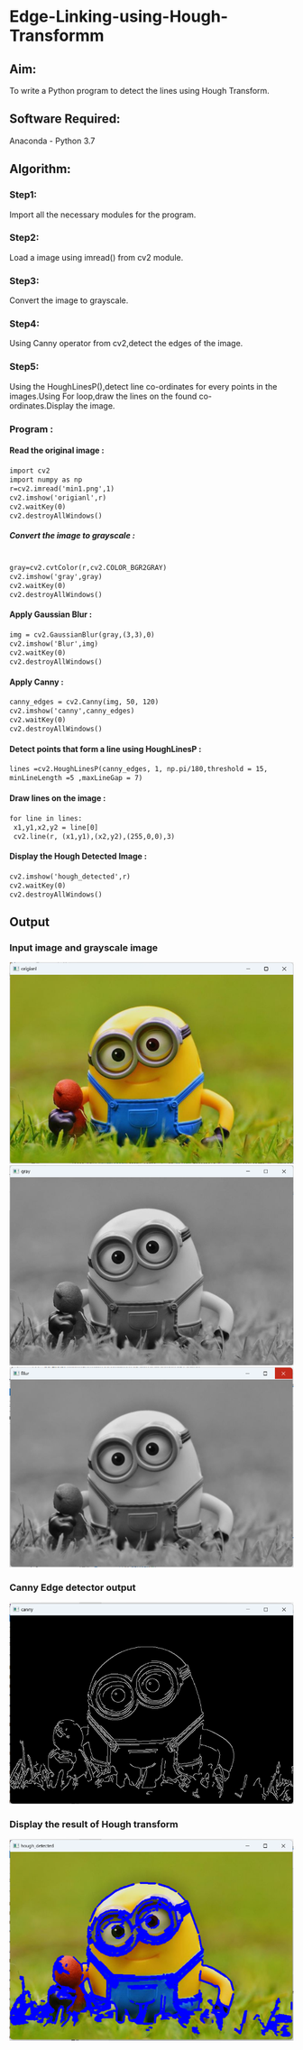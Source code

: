 # Edge-Linking-using-Hough-Transformm
## Aim:
To write a Python program to detect the lines using Hough Transform.

## Software Required:
Anaconda - Python 3.7

## Algorithm:
### Step1:

Import all the necessary modules for the program.
### Step2:

Load a image using imread() from cv2 module.
### Step3:

Convert the image to grayscale.
### Step4:

Using Canny operator from cv2,detect the edges of the image.
### Step5:

Using the HoughLinesP(),detect line co-ordinates for every points in the images.Using For loop,draw the lines on the found co-ordinates.Display the image.
### Program :
#### Read the original image :
```
import cv2
import numpy as np
r=cv2.imread('min1.png',1)
cv2.imshow('origianl',r)
cv2.waitKey(0)
cv2.destroyAllWindows()
```
##### Convert the image to grayscale :
```

gray=cv2.cvtColor(r,cv2.COLOR_BGR2GRAY)
cv2.imshow('gray',gray)
cv2.waitKey(0)
cv2.destroyAllWindows()
```
#### Apply Gaussian Blur :
```
img = cv2.GaussianBlur(gray,(3,3),0)
cv2.imshow('Blur',img)
cv2.waitKey(0)
cv2.destroyAllWindows()
```
#### Apply Canny :
```
canny_edges = cv2.Canny(img, 50, 120)
cv2.imshow('canny',canny_edges)
cv2.waitKey(0)
cv2.destroyAllWindows()
```
#### Detect points that form a line using HoughLinesP :
```
lines =cv2.HoughLinesP(canny_edges, 1, np.pi/180,threshold = 15, minLineLength =5 ,maxLineGap = 7)
```

#### Draw lines on the image : 
```
for line in lines:
 x1,y1,x2,y2 = line[0]
 cv2.line(r, (x1,y1),(x2,y2),(255,0,0),3)
```
#### Display the Hough Detected Image :
```
cv2.imshow('hough_detected',r)
cv2.waitKey(0)
cv2.destroyAllWindows()

```
## Output

### Input image and grayscale image
![output](./a1.png)
![output](./a2.png)
![output](./a3.png)

### Canny Edge detector output
![output](./a4.png)

### Display the result of Hough transform
![output](./a5.png)
